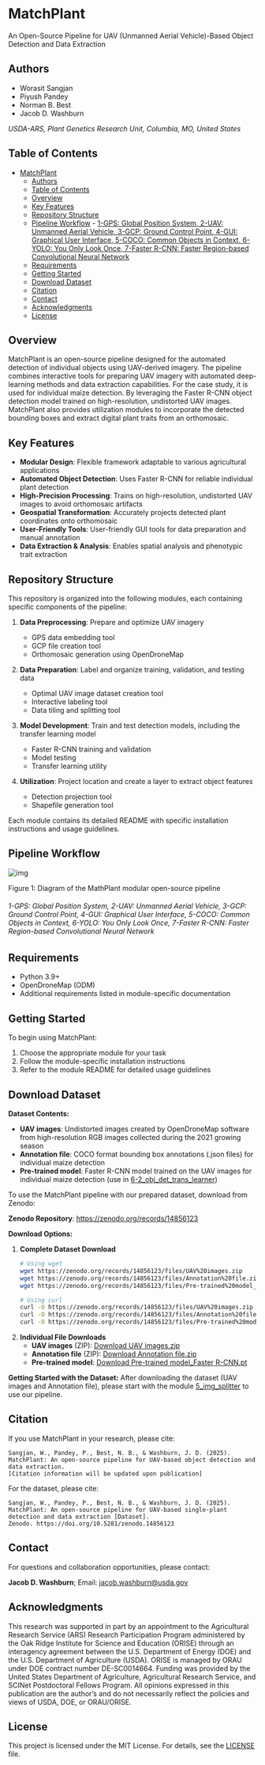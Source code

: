 # MatchPlant

An Open-Source Pipeline for UAV (Unmanned Aerial Vehicle)-Based Object Detection and Data Extraction

## Authors

- Worasit Sangjan
- Piyush Pandey
- Norman B. Best
- Jacob D. Washburn
  
*USDA-ARS, Plant Genetics Research Unit, Columbia, MO, United States*

## Table of Contents
- [MatchPlant](#matchplant)
  - [Authors](#authors)
  - [Table of Contents](#table-of-contents)
  - [Overview](#overview)
  - [Key Features](#key-features)
  - [Repository Structure](#repository-structure)
  - [Pipeline Workflow](#pipeline-workflow)
          - [1-GPS: Global Position System, 2-UAV: Unmanned Aerial Vehicle, 3-GCP: Ground Control Point, 4-GUI: Graphical User Interface, 5-COCO: Common Objects in Context, 6-YOLO: You Only Look Once, 7-Faster R-CNN: Faster Region-based Convolutional Neural Network](#1-gps-global-position-system-2-uav-unmanned-aerial-vehicle-3-gcp-ground-control-point-4-gui-graphical-user-interface-5-coco-common-objects-in-context-6-yolo-you-only-look-once-7-faster-r-cnn-faster-region-based-convolutional-neural-network)
  - [Requirements](#requirements)
  - [Getting Started](#getting-started)
  - [Download Dataset](#download-dataset)
  - [Citation](#citation)
  - [Contact](#contact)
  - [Acknowledgments](#acknowledgments)
  - [License](#license)

## Overview

MatchPlant is an open-source pipeline designed for the automated detection of individual objects using UAV-derived imagery. The pipeline combines interactive tools for preparing UAV imagery with automated deep-learning methods and data extraction capabilities. For the case study, it is used for individual maize detection. By leveraging the Faster R-CNN object detection model trained on high-resolution, undistorted UAV images. MatchPlant also provides utilization modules to incorporate the detected bounding boxes and extract digital plant traits from an orthomosaic.

## Key Features

- **Modular Design**: Flexible framework adaptable to various agricultural applications
- **Automated Object Detection**: Uses Faster R-CNN for reliable individual plant detection
- **High-Precision Processing**: Trains on high-resolution, undistorted UAV images to avoid orthomosaic artifacts
- **Geospatial Transformation**: Accurately projects detected plant coordinates onto orthomosaic
- **User-Friendly Tools**: User-friendly GUI tools for data preparation and manual annotation
- **Data Extraction & Analysis**: Enables spatial analysis and phenotypic trait extraction

## Repository Structure

This repository is organized into the following modules, each containing specific components of the pipeline:

1. **Data Preprocessing**: Prepare and optimize UAV imagery
   - GPS data embedding tool
   - GCP file creation tool
   - Orthomosaic generation using OpenDroneMap

2. **Data Preparation**: Label and organize training, validation, and testing data
   - Optimal UAV image dataset creation tool
   - Interactive labeling tool
   - Data tiling and splitting tool

3. **Model Development**: Train and test detection models, including the transfer learning model
   - Faster R-CNN training and validation
   - Model testing
   - Transfer learning utility

4. **Utilization**: Project location and create a layer to extract object features
   - Detection projection tool
   - Shapefile generation tool

Each module contains its detailed README with specific installation instructions and usage guidelines.

## Pipeline Workflow

![img](https://github.com/JacobWashburn-USDA/Ortho_to_image/blob/main/images/img.png)

Figure 1: Diagram of the MathPlant modular open-source pipeline

###### 1-GPS: Global Position System, 2-UAV: Unmanned Aerial Vehicle, 3-GCP: Ground Control Point, 4-GUI: Graphical User Interface, 5-COCO: Common Objects in Context, 6-YOLO: You Only Look Once, 7-Faster R-CNN: Faster Region-based Convolutional Neural Network

## Requirements

- Python 3.9+
- OpenDroneMap (ODM)
- Additional requirements listed in module-specific documentation

## Getting Started

To begin using MatchPlant:

1. Choose the appropriate module for your task
2. Follow the module-specific installation instructions
3. Refer to the module README for detailed usage guidelines

## Download Dataset

**Dataset Contents:**
- **UAV images**: Undistorted images created by OpenDroneMap software from high-resolution RGB images collected during the 2021 growing season
- **Annotation file**: COCO format bounding box annotations (.json files) for individual maize detection
- **Pre-trained model**: Faster R-CNN model trained on the UAV images for individual maize detection (use in [6-2_obj_det_trans_learner](https://github.com/JacobWashburn-USDA/MatchPlant/tree/main/6-2_obj_det_trans_learner))
  
To use the MatchPlant pipeline with our prepared dataset, download from Zenodo:

**Zenodo Repository**: https://zenodo.org/records/14856123

**Download Options:**

1. **Complete Dataset Download**
   ```bash
   # Using wget
   wget https://zenodo.org/records/14856123/files/UAV%20images.zip
   wget https://zenodo.org/records/14856123/files/Annotation%20file.zip
   wget https://zenodo.org/records/14856123/files/Pre-trained%20model_Faster%20R-CNN.pt
   
   # Using curl
   curl -O https://zenodo.org/records/14856123/files/UAV%20images.zip
   curl -O https://zenodo.org/records/14856123/files/Annotation%20file.zip
   curl -O https://zenodo.org/records/14856123/files/Pre-trained%20model_Faster%20R-CNN.pt
   ```
2. **Individual File Downloads**
   - **UAV images** (ZIP): [Download UAV images.zip](https://zenodo.org/records/14856123/files/UAV%20images.zip?download=1)
   - **Annotation file** (ZIP): [Download Annotation file.zip](https://zenodo.org/records/14856123/files/Annotation%20file.zip?download=1)
   - **Pre-trained model**: [Download Pre-trained model_Faster R-CNN.pt](https://zenodo.org/records/14856123/files/Pre-trained%20model_Faster%20R-CNN.pt?download=1)
  
**Getting Started with the Dataset:**
After downloading the dataset (UAV images and Annotation file), please start with the module [5_img_splitter](https://github.com/JacobWashburn-USDA/Ortho_to_image/tree/main/5_img_splitter) to use our pipeline.

## Citation

If you use MatchPlant in your research, please cite:

```
Sangjan, W., Pandey, P., Best, N. B., & Washburn, J. D. (2025). 
MatchPlant: An open-source pipeline for UAV-based object detection and data extraction. 
[Citation information will be updated upon publication]
```
For the dataset, please cite:

```
Sangjan, W., Pandey, P., Best, N. B., & Washburn, J. D. (2025). 
MatchPlant: An open-source pipeline for UAV-based single-plant detection and data extraction [Dataset]. 
Zenodo. https://doi.org/10.5281/zenodo.14856123
```

## Contact

For questions and collaboration opportunities, please contact:

**Jacob D. Washburn**; Email: jacob.washburn@usda.gov

## Acknowledgments

This research was supported in part by an appointment to the Agricultural Research Service (ARS) Research Participation Program administered by the Oak Ridge Institute for Science and Education (ORISE) through an interagency agreement between the U.S. Department of Energy (DOE) and the U.S. Department of Agriculture (USDA). ORISE is managed by ORAU under DOE contract number DE-SC0014664. Funding was provided by the United States Department of Agriculture, Agricultural Research Service, and SCINet Postdoctoral Fellows Program. All opinions expressed in this publication are the author’s and do not necessarily reflect the policies and views of USDA, DOE, or ORAU/ORISE.

## License

This project is licensed under the MIT License. For details, see the [LICENSE](LICENSE) file.